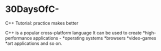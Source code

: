 # 30DaysOfC-
C++ Tutorial: practice makes better

C++ is a popular cross-platform language 
It can be used to create
   *high-performance applications - 
   *operating systems
   *browsers
   *video-games
   *art applications and so on.
